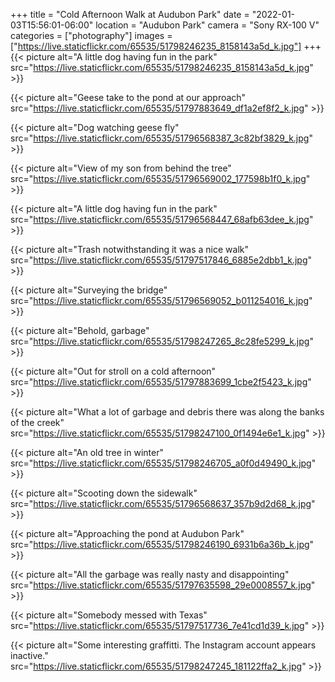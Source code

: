 +++
title = "Cold Afternoon Walk at Audubon Park"
date = "2022-01-03T15:56:01-06:00"
location = "Audubon Park"
camera = "Sony RX-100 V"
categories = ["photography"]
images = ["https://live.staticflickr.com/65535/51798246235_8158143a5d_k.jpg"]
+++
{{< picture alt="A little dog having fun in the park"
    src="https://live.staticflickr.com/65535/51798246235_8158143a5d_k.jpg" >}}
<!--more-->

{{< picture alt="Geese take to the pond at our approach"
	src="https://live.staticflickr.com/65535/51797883649_df1a2ef8f2_k.jpg" >}}

{{< picture alt="Dog watching geese fly"
	src="https://live.staticflickr.com/65535/51796568387_3c82bf3829_k.jpg" >}}

{{< picture alt="View of my son from behind the tree"
	src="https://live.staticflickr.com/65535/51796569002_177598b1f0_k.jpg" >}}

{{< picture alt="A little dog having fun in the park"
	src="https://live.staticflickr.com/65535/51796568447_68afb63dee_k.jpg" >}}

{{< picture alt="Trash notwithstanding it was a nice walk"
	src="https://live.staticflickr.com/65535/51797517846_6885e2dbb1_k.jpg" >}}

{{< picture alt="Surveying the bridge"
	src="https://live.staticflickr.com/65535/51796569052_b011254016_k.jpg" >}}

{{< picture alt="Behold, garbage"
	src="https://live.staticflickr.com/65535/51798247265_8c28fe5299_k.jpg" >}}

{{< picture alt="Out for stroll on a cold afternoon"
	src="https://live.staticflickr.com/65535/51797883699_1cbe2f5423_k.jpg" >}}

{{< picture alt="What a lot of garbage and debris there was along the banks of the creek"
	src="https://live.staticflickr.com/65535/51798247100_0f1494e6e1_k.jpg" >}}

{{< picture alt="An old tree in winter"
	src="https://live.staticflickr.com/65535/51798246705_a0f0d49490_k.jpg" >}}

{{< picture alt="Scooting down the sidewalk"
	src="https://live.staticflickr.com/65535/51796568637_357b9d2d68_k.jpg" >}}

{{< picture alt="Approaching the pond at Audubon Park"
	src="https://live.staticflickr.com/65535/51798246190_6931b6a36b_k.jpg" >}}

{{< picture alt="All the garbage was really nasty and disappointing"
	src="https://live.staticflickr.com/65535/51797635598_29e0008557_k.jpg" >}}

{{< picture alt="Somebody messed with Texas"
	src="https://live.staticflickr.com/65535/51797517736_7e41cd1d39_k.jpg" >}}

{{< picture alt="Some interesting graffitti. The Instagram account appears inactive."
	src="https://live.staticflickr.com/65535/51798247245_181122ffa2_k.jpg" >}}
